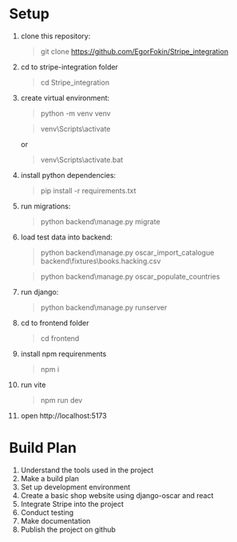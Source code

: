 # Setup

1. clone this repository:

    >git clone https://github.com/EgorFokin/Stripe_integration

2. cd to stripe-integration folder
    >cd Stripe_integration
    
3. create virtual environment:
   
   >python -m venv venv

   >venv\Scripts\activate

   or
   
   >venv\Scripts\activate.bat

4. install python dependencies:

    >pip install -r requirements.txt

5. run migrations:
    >python backend\manage.py migrate

7. load test data into backend:

    >python backend\manage.py oscar_import_catalogue backend\fixtures\books.hacking.csv

    >python backend\manage.py oscar_populate_countries

8. run django:
   
    >python backend\manage.py runserver  

9. cd to frontend folder
    >cd frontend
10. install npm requirenments
    >npm i
11. run vite
    >npm run dev

12. open http://localhost:5173

# Build Plan

1. Understand the tools used in the project
2. Make a build plan
3. Set up development environment
4. Create a basic shop website using django-oscar and react
5. Integrate Stripe into the project
6. Conduct testing
7. Make documentation
8. Publish the project on github
